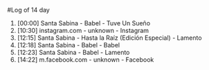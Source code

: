 #Log of 14 day

1. [00:00] Santa Sabina - Babel - Tuve Un Sueño
1. [10:30] instagram.com - unknown - Instagram
1. [12:15] Santa Sabina - Hasta la Raíz (Edición Especial) - Lamento
1. [12:18] Santa Sabina - Babel - Babel
1. [12:23] Santa Sabina - Babel - Lamento
1. [14:22] m.facebook.com - unknown - Facebook
